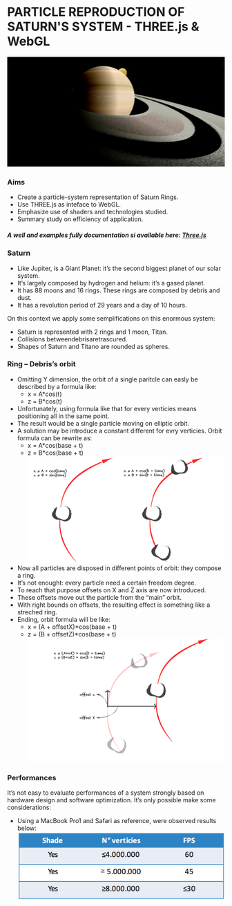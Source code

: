 # PARTICLE REPRODUCTION OF SATURN'S SYSTEM - THREE.js & WebGL
![Image of resulting scene](img/preview.png)


### Aims
* Create a particle-system representation of Saturn Rings. 
* Use THREE.js as inteface to WebGL.
* Emphasize use of shaders and technologies studied. 
* Summary study on efficiency of application.

##### A well and examples fully documentation si available here: [Three.js](https://threejs.org)

### Saturn
* Like Jupiter, is a Giant Planet: it’s the second biggest planet of our solar system. 
* It’s largely composed by hydrogen and helium: it’s a gased planet.
* It has 88 moons and 16 rings. These rings are composed by debris and dust.
* It has a revolution period of 29 years and a day of 10 hours.

On this context we apply some semplifications on this enormous system: 
* Saturn is represented with 2 rings and 1 moon, Titan.
* Collisions betweendebrisaretrascured.
* Shapes of Saturn and Titano are rounded as spheres.

### Ring – Debris’s orbit
* Omitting Y dimension, the orbit of a single paritcle can easly be described by a formula like:
	* x = A*cos(t)
	* z = B*cos(t)
* Unfortunately, using formula like that for every verticies means positioning all in the same point.
* The result would be a single particle moving on elliptic orbit.
* A solution may be introduce a constant different for evry verticies. Orbit formula can be rewrite as:	
	* x = A*cos(base + t)
	* z = B*cos(base + t)
![mockup of debris orbit](img/saturn-mock-03.png)
* Now all particles are disposed in different points of orbit: they compose a ring.
* It’s not enought: every particle need a certain freedom degree.
* To reach that purpose offsets on X and Z axis are now introduced.
* These offsets move out the particle from the “main” orbit.
* With right bounds on offsets, the resulting effect is something like a streched ring.
* Ending, orbit formula will be like:
	* x = (A + offsetX)*cos(base + t)
	* z = (B + offsetZ)*cos(base + t)
![mockup of debris orbit](img/saturn-mock-04.png)

### Performances
It’s not easy to evaluate performances of a system strongly based on hardware design and software optimization. It’s only possible make some considerations:
* Using a MacBook Pro1 and Safari as reference, were observed results below:
![mockup of debris orbit](img/performances.png)